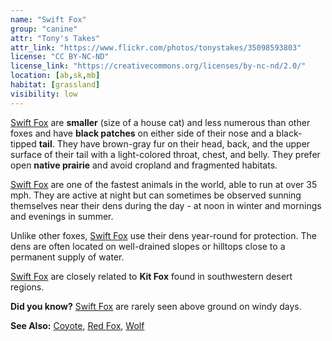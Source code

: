```yaml
---
name: "Swift Fox"
group: "canine"
attr: "Tony's Takes"
attr_link: "https://www.flickr.com/photos/tonystakes/35098593803"
license: "CC BY-NC-ND"
license_link: "https://creativecommons.org/licenses/by-nc-nd/2.0/"
location: [ab,sk,mb]
habitat: [grassland]
visibility: low
---
```

[Swift Fox](/animals/swifox/) are **smaller** (size of a house cat) and less numerous than other foxes and have **black patches** on either side of their nose and a black-tipped **tail**.  They have brown-gray fur on their head, back, and the upper surface of their tail with a light-colored throat, chest, and belly. They prefer open **native prairie** and avoid cropland and fragmented habitats.

[Swift Fox](/animals/swifox/) are one of the fastest animals in the world, able to run at over 35 mph. They are active at night but can sometimes be observed sunning themselves near their dens during the day - at noon in winter and mornings and evenings in summer.

Unlike other foxes, [Swift Fox](/animals/swifox/) use their dens year-round for protection. The dens are often located on well-drained slopes or hilltops close to a permanent supply of water.

[Swift Fox](/animals/swifox/) are closely related to **Kit Fox** found in southwestern desert regions.

**Did you know?** [Swift Fox](/animals/swifox/) are rarely seen above ground on windy days.

<!-- generated, do not edit -->
**See Also:**
[Coyote](/animals/coyote/),
[Red Fox](/animals/redfox/),
[Wolf](/animals/wolf/)
